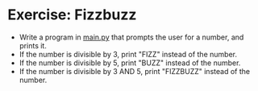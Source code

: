 # Exercise: Fizzbuzz

* Write a program in [main.py](main.py) that prompts the user for a number, and prints it. 
* If the number is divisible by 3, print "FIZZ" instead of the number.
* If the number is divisible by 5, print "BUZZ" instead of the number.
* If the number is divisible by 3 AND 5, print "FIZZBUZZ" instead of the number.